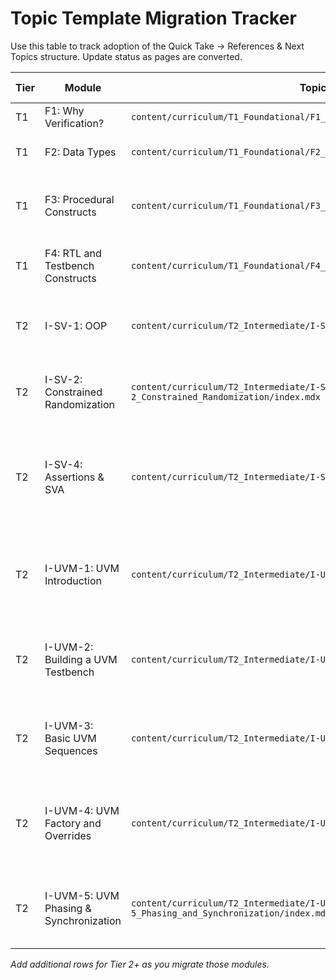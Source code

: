 # Topic Template Migration Tracker

Use this table to track adoption of the Quick Take → References & Next Topics structure. Update status as pages are converted.

| Tier | Module | Topic Path | Template Updated? | Notes |
| --- | --- | --- | --- | --- |
| T1 | F1: Why Verification? | `content/curriculum/T1_Foundational/F1_Why_Verification/index.mdx` | ✅ | Converted on 2025-09-17 |
| T1 | F2: Data Types | `content/curriculum/T1_Foundational/F2_Data_Types/index.mdx` | ✅ | Updated with visuals + quiz on 2025-09-17 |
| T1 | F3: Procedural Constructs | `content/curriculum/T1_Foundational/F3_Procedural_Constructs/index.mdx` | ✅ | Updated with animated timeline + expanded narrative on 2025-09-17 |
| T1 | F4: RTL and Testbench Constructs | `content/curriculum/T1_Foundational/F4_RTL_and_Testbench_Constructs/index.mdx` | ✅ | Updated with interface/package visual blueprint on 2025-09-17 |
| T2 | I-SV-1: OOP | `content/curriculum/T2_Intermediate/I-SV-1_OOP/index.mdx` | ✅ | Updated with OOP blueprint and interactive walkthrough on 2025-09-17 |
| T2 | I-SV-2: Constrained Randomization | `content/curriculum/T2_Intermediate/I-SV-2_Constrained_Randomization/index.mdx` | ✅ | Updated with smart stimulus blueprint + explorer on 2025-09-17 |
| T2 | I-SV-4: Assertions & SVA | `content/curriculum/T2_Intermediate/I-SV-4_Assertions_SVA/index.mdx` | ✅ | Converted to Quick Take structure with new flashcards and AssertionBuilder emphasis on 2025-09-18 |
| T2 | I-UVM-1: UVM Introduction | `content/curriculum/T2_Intermediate/I-UVM-1_UVM_Intro/index.mdx` | ✅ | Converted with Quick Take structure, refreshed mental model narrative, and flashcards on 2025-09-18 |
| T2 | I-UVM-2: Building a UVM Testbench | `content/curriculum/T2_Intermediate/I-UVM-2_Building_TB/index.mdx` | ✅ | Updated with Quick Take flow, TLM wiring guidance, and flashcards on 2025-09-18 |
| T2 | I-UVM-3: Basic UVM Sequences | `content/curriculum/T2_Intermediate/I-UVM-3_Sequences/index.mdx` | ✅ | Refreshed with Quick Take, handshake walkthrough, and sequencing drills on 2025-09-18 |
| T2 | I-UVM-4: UVM Factory and Overrides | `content/curriculum/T2_Intermediate/I-UVM-4_Factory_and_Overrides/index.mdx` | ✅ | Converted to Quick Take structure with override scope guidance + flashcards on 2025-09-18 |
| T2 | I-UVM-5: UVM Phasing & Synchronization | `content/curriculum/T2_Intermediate/I-UVM-5_Phasing_and_Synchronization/index.mdx` | ✅ | Updated with Quick Take phasing overview, objection drills, and flashcards on 2025-09-18 |

_Add additional rows for Tier 2+ as you migrate those modules._
